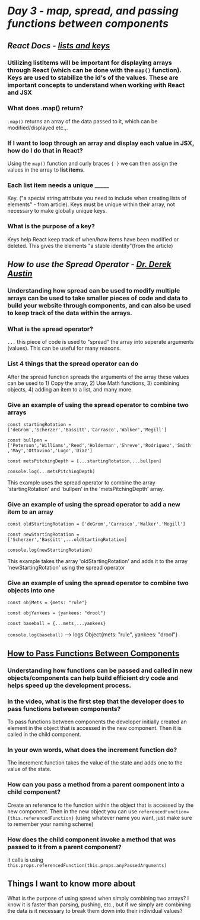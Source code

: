 # ***Day 3** - map, spread, and passing functions between components*

## ***React Docs** - [lists and keys](https://reactjs.org/docs/lists-and-keys.html)*

### Utilizing listItems will be important for displaying arrays through React (which can be done with the `map()` function). Keys are used to stabilize the id's of the values. These are important concepts to understand when working with React and JSX

### What does .map() return?

`.map()` returns an array of the data passed to it, which can be modified/displayed etc.,.

### If I want to loop through an array and display each value in JSX, how do I do that in React? 

Using the `map()` function and curly braces `{ }` we can then assign the values in the array to **list items.**

### Each list item needs a unique _____

Key. ("a special string attribute you need to include when creating lists of elements" - from article). Keys must be unique within their array, not necessary to make globally unique keys.

### What is the purpose of a key?

Keys help React keep track of when/how items have been modified or deleted. This gives the elements "a stable identity"(from the article)

## ***How to use the Spread Operator** - [Dr. Derek Austin](https://medium.com/coding-at-dawn/how-to-use-the-spread-operator-in-javascript-b9e4a8b06fab)*

### Understanding how spread can be used to modify multiple arrays can be used to take smaller pieces of code and data to build your website through components, and can also be used to keep track of the data within the arrays.

### What is the spread operator?

`...` this piece of code is used to "spread" the array into seperate arguments (values). This can be useful for many reasons.

### List 4 things that the spread operator can do

After the spread function spreads the arguments of the array these values can be used to 1) Copy the array, 2) Use Math functions, 3) combining objects, 4) adding an item to a list, and many more.

### Give an example of using the spread operator to combine two arrays

`const startingRotation = ['deGrom','Scherzer','Bassitt','Carrasco','Walker','Megill']`

`const bullpen = ['Peterson','Williams','Reed','Holderman','Shreve','Rodriguez','Smith','May','Ottavino','Lugo','Diaz']`

`const metsPitchingDepth = [...startingRotation,...bullpen]`

`console.log(...metsPitchingDepth)`

This example uses the spread operator to combine the array 'startingRotation' and 'bullpen' in the 'metsPitchingDepth' array.

### Give an example of using the spread operator to add a new item to an array

`const oldStartingRotation = ['deGrom','Carrasco','Walker','Megill']`

`const newStartingRotation = ['Scherzer','Bassitt',...oldStartingRotation]`

`console.log(newStartingRotation)`

This example takes the array 'oldStartingRotation' and adds it to the array 'newStartingRotation' using the spread operator

### Give an example of using the spread operator to combine two objects into one

`const objMets = {mets: "rule"}`

`const objYankees = {yankees: "drool"}`

`const baseball = {...mets,...yankees}`

`console.log(baseball)` --> logs Object{mets: "rule", yankees: "drool"}

## [How to Pass Functions Between Components](https://www.youtube.com/watch?v=c05OL7XbwXU)

### Understanding how functions can be passed and called in new objects/components can help build efficient dry code and helps speed up the development process.

### In the video, what is the first step that the developer does to pass functions between components?

To pass functions between components the developer initially created an element in the object that is accessed in the new component. Then it is called in the child component.

### In your own words, what does the increment function do?

The increment function takes the value of the state and adds one to the value of the state.

### How can you pass a method from a parent component into a child component?

Create an reference to the function within the object that is accessed by the new component. Then in the new object you can use `referencedFunction={this.referencedFunction}` (using whatever name you want, just make sure to remember your naming scheme)

### How does the child component invoke a method that was passed to it from a parent component?

it calls is using `this.props.referencedFunction(this.props.anyPassedArguments)`

## Things I want to know more about

What is the purpose of using spread when simply combining two arrays? I know it is faster than parsing, pushing, etc., but if we simply are combining the data is it necessary to break them down into their individual values?
